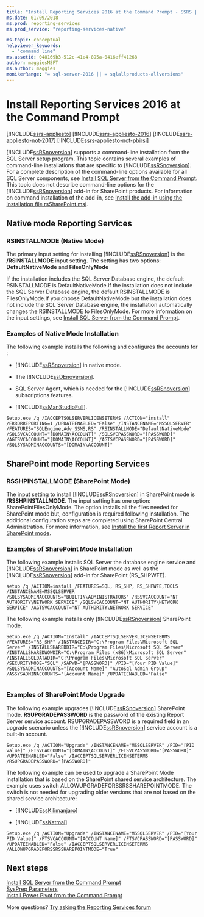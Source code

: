 ```yaml
---
title: "Install Reporting Services 2016 at the Command Prompt - SSRS | Microsoft Docs"
ms.date: 01/09/2018
ms.prod: reporting-services
ms.prod_service: "reporting-services-native"

ms.topic: conceptual
helpviewer_keywords: 
  - "command line"
ms.assetid: 048169b3-512c-41e4-895a-0416eff41268
author: maggiesMSFT
ms.author: maggies
monikerRange: "= sql-server-2016 || = sqlallproducts-allversions"
---
```

# Install Reporting Services 2016 at the Command Prompt

[!INCLUDE[ssrs-appliesto](../../includes/ssrs-appliesto.md)] [!INCLUDE[ssrs-appliesto-2016](../../includes/ssrs-appliesto-2016.md)] [!INCLUDE[ssrs-appliesto-not-2017](../../includes/ssrs-appliesto-not-2017.md)] [!INCLUDE[ssrs-appliesto-not-pbirsi](../../includes/ssrs-appliesto-not-pbirs.md)]

[!INCLUDE[ssRSnoversion](../../includes/ssrsnoversion-md.md)] supports a command-line installation from the SQL Server setup program. This topic contains several examples of command-line installations that are specific to [!INCLUDE[ssRSnoversion](../../includes/ssrsnoversion-md.md)]. For a complete description of the command-line options available for all SQL Server components, see [Install SQL Server from the Command Prompt](../../database-engine/install-windows/install-sql-server-2016-from-the-command-prompt.md). This topic does not describe command-line options for the [!INCLUDE[ssRSnoversion](../../includes/ssrsnoversion-md.md)] add-in for SharePoint products. For information on command installation of the add-in, see [Install the add-in using the installation file rsSharePoint.msi](../../reporting-services/install-windows/install-or-uninstall-the-reporting-services-add-in-for-sharepoint.md#bkmk_install_rssharepoint).

##  <a name="bkmk_native_mode"></a> Native mode Reporting Services

### RSINSTALLMODE (Native Mode)
 The primary input setting for installing [!INCLUDE[ssRSnoversion](../../includes/ssrsnoversion-md.md)] is the **/RSINSTALLMODE** input setting. The setting has two options: **DefaultNativeMode** and **FilesOnlyMode**  
  
 If the installation includes the SQL Server Database engine, the default RSINSTALLMODE is DefaultNativeMode.If the installation does not include the SQL Server Database engine, the default RSINSTALLMODE is FilesOnlyMode.If you choose DefaultNativeMode but the installation does not include the SQL Server Database engine, the installation automatically changes the RSINSTALLMODE to FilesOnlyMode. For more information on the input settings, see [Install SQL Server from the Command Prompt](../../database-engine/install-windows/install-sql-server-from-the-command-prompt.md).

### Examples of Native Mode Installation

 The following example installs the following and configures the accounts for :  
  
-   [!INCLUDE[ssRSnoversion](../../includes/ssrsnoversion-md.md)] in native mode.  
  
-   The [!INCLUDE[ssDEnoversion](../../includes/ssdenoversion-md.md)].  
  
-   SQL Server Agent, which is needed for the [!INCLUDE[ssRSnoversion](../../includes/ssrsnoversion-md.md)] subscriptions features.  
  
-   [!INCLUDE[ssManStudioFull](../../includes/ssmanstudiofull-md.md)].  
  
```  
Setup.exe /q /IACCEPTSQLSERVERLICENSETERMS /ACTION="install" /ERRORREPORTING=1 /UPDATEENABLED="False" /INSTANCENAME="MSSQLSERVER" /FEATURES="SQLEngine,Adv_SSMS,RS" /RSINSTALLMODE="DefaultNativeMode" /SQLSVCACCOUNT="[DOMAIN\ACCOUNT]" /SQLSVCPASSWORD="[PASSWORD]" /AGTSVCACCOUNT="[DOMAIN\ACCOUNT]" /AGTSVCPASSWORD="[PASSWORD]" /SQLSYSADMINACCOUNTS="[DOMAIN\ACCOUNT]"  
```  
  
##  <a name="bkmk_sharepoint_mode"></a> SharePoint mode Reporting Services  
  
### RSSHPINSTALLMODE (SharePoint Mode)  
 The input setting to install [!INCLUDE[ssRSnoversion](../../includes/ssrsnoversion-md.md)] in SharePoint mode is **/RSSHPINSTALLMODE**. The input setting has one option: SharePointFilesOnlyMode. The option installs all the files needed for SharePoint mode but, configuration is required following installation. The additional configuration steps are completed using SharePoint Central Administration. For more information, see [Install the first Report Server in SharePoint mode](install-the-first-report-server-in-sharepoint-mode.md).  
  
### Examples of SharePoint Mode Installation  
 The following example installs SQL Server the database engine service and [!INCLUDE[ssRSnoversion](../../includes/ssrsnoversion-md.md)] in SharePoint mode as well as the [!INCLUDE[ssRSnoversion](../../includes/ssrsnoversion-md.md)] add-in for SharePoint (RS_SHPWFE).  
  
```  
setup /q /ACTION=install /FEATURES=SQL, RS_SHP, RS_SHPWFE,TOOLS /INSTANCENAME=MSSQLSERVER /SQLSYSADMINACCOUNTS="BUILTIN\ADMINISTRATORS" /RSSVCACCOUNT="NT AUTHORITY\NETWORK SERVICE" /SQLSVCACCOUNT="NT AUTHORITY\NETWORK SERVICE" /AGTSVCACCOUNT="NT AUTHORITY\NETWORK SERVICE"  
```  
  
 The following example installs only [!INCLUDE[ssRSnoversion](../../includes/ssrsnoversion-md.md)] SharePoint mode.  
  
```  
Setup.exe /q /ACTION="Install" /IACCEPTSQLSERVERLICENSETERMS /FEATURES="RS_SHP" /INSTANCEDIR="C:\Program Files\Microsoft SQL Server" /INSTALLSHAREDDIR="C:\Program Files\Microsoft SQL Server" /INSTALLSHAREDWOWDIR="C:\Program Files (x86)\Microsoft SQL Server" /INSTALLSQLDATADIR="C:\Program Files\Microsoft SQL Server" /SECURITYMODE="SQL" /SAPWD="[PASSWORD]" /PID="[Your PID Value]" /SQLSYSADMINACCOUNTS="[Account Name]" "AutoSql Admin Group" /ASSYSADMINACCOUNTS="[Account Name]" /UPDATEENABLED="False"  
  
```  
  
### Examples of SharePoint Mode Upgrade  
 The following example upgrades [!INCLUDE[ssRSnoversion](../../includes/ssrsnoversion-md.md)] SharePoint mode. **RSUPGRADEPASSWORD** is the password of the existing Report Server service account. RSUPGRADEPASSWORD is a required field in an upgrade scenario unless the [!INCLUDE[ssRSnoversion](../../includes/ssrsnoversion-md.md)] service account is a built-in account.  
  
```  
Setup.exe /q /ACTION="Upgrade" /INSTANCENAME="MSSQLSERVER" /PID="[PID value]" /FTSVCACCOUNT="[DOMAIN\ACCOUNT]" /FTSVCPASSWORD="[PASSWORD]" /UPDATEENABLED="False" /IACCEPTSQLSERVERLICENSETERMS /RSUPGRADEPASSWORD="[PASSWORD]"  
```  
  
 The following example can be used to upgrade a SharePoint Mode installation that is based on the SharePoint shared service architecture. The example uses switch ALLOWUPGRADEFORSSRSSHAREPOINTMODE. The switch is not needed for upgrading older versions that are not based on the shared service architecture:  
  
-   [!INCLUDE[ssKilimanjaro](../../includes/sskilimanjaro-md.md)]  
  
-   [!INCLUDE[ssKatmai](../../includes/sskatmai-md.md)]  
  
```  
Setup.exe /q /ACTION="Upgrade" /INSTANCENAME="MSSQLSERVER" /PID="[Your PID Value]" /FTSVCACCOUNT="[ACCOUNT Name]" /FTSVCPASSWORD="[PASSWORD]" /UPDATEENABLED="False" /IACCEPTSQLSERVERLICENSETERMS /ALLOWUPGRADEFORSSRSSHAREPOINTMODE="True"  
```

## Next steps

[Install SQL Server from the Command Prompt](../../database-engine/install-windows/install-sql-server-from-the-command-prompt.md)   
[SysPrep Parameters](../../database-engine/install-windows/install-sql-server-from-the-command-prompt.md#SysPrep)   
[Install Power Pivot from the Command Prompt](https://msdn.microsoft.com/7f1f2b28-c9f5-49ad-934b-02f2fa6b9328)  

More questions? [Try asking the Reporting Services forum](https://go.microsoft.com/fwlink/?LinkId=620231)
